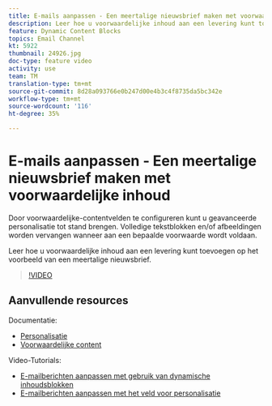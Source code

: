 ```yaml
---
title: E-mails aanpassen - Een meertalige nieuwsbrief maken met voorwaardelijke inhoud
description: Leer hoe u voorwaardelijke inhoud aan een levering kunt toevoegen op het voorbeeld van een meertalige nieuwsbrief.
feature: Dynamic Content Blocks
topics: Email Channel
kt: 5922
thumbnail: 24926.jpg
doc-type: feature video
activity: use
team: TM
translation-type: tm+mt
source-git-commit: 8d28a093766e0b247d00e4b3c4f8735da5bc342e
workflow-type: tm+mt
source-wordcount: '116'
ht-degree: 35%

---
```



# E-mails aanpassen - Een meertalige nieuwsbrief maken met voorwaardelijke inhoud

Door voorwaardelijke-contentvelden te configureren kunt u geavanceerde personalisatie tot stand brengen. Volledige tekstblokken en/of afbeeldingen worden vervangen wanneer aan een bepaalde voorwaarde wordt voldaan.

Leer hoe u voorwaardelijke inhoud aan een levering kunt toevoegen op het voorbeeld van een meertalige nieuwsbrief.

>[!VIDEO](https://video.tv.adobe.com/v/24926?quality=12)

## Aanvullende resources

Documentatie:

* [Personalisatie](https://docs.adobe.com/content/help/nl-NL/campaign-classic/using/sending-messages/personalizing-deliveries/about-personalization.html)
* [Voorwaardelijke content](https://docs.adobe.com/content/help/en/campaign-classic/using/sending-messages/personalizing-deliveries/conditional-content.html)

Video-Tutorials:

* [E-mailberichten aanpassen met gebruik van dynamische inhoudsblokken](/help/acc/sending-messages/email-channel/personalization-with-dynamic-content-blocks.md)
* [E-mailberichten aanpassen met het veld voor personalisatie](/help/acc/sending-messages/email-channel/personalizing-emails-using-personalization-fields.md)

